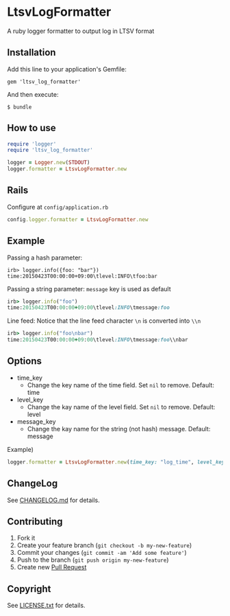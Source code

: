 # LtsvLogFormatter

A ruby logger formatter to output log in LTSV format

## Installation

Add this line to your application's Gemfile:

    gem 'ltsv_log_formatter'

And then execute:

    $ bundle

## How to use

```ruby
require 'logger'
require 'ltsv_log_formatter'

logger = Logger.new(STDOUT)
logger.formatter = LtsvLogFormatter.new
```

## Rails

Configure at `config/application.rb`

```ruby
config.logger.formatter = LtsvLogFormatter.new
```

## Example

Passing a hash parameter:

```
irb> logger.info({foo: "bar"})
time:20150423T00:00:00+09:00\tlevel:INFO\tfoo:bar
```

Passing a string parameter: `message` key is used as default

```ruby
irb> logger.info("foo")
time:20150423T00:00:00+09:00\tlevel:INFO\tmessage:foo
```

Line feed: Notice that the line feed character `\n` is converted into `\\n`

```ruby
irb> logger.info("foo\nbar")
time:20150423T00:00:00+09:00\tlevel:INFO\tmessage:foo\\nbar
```

## Options

* time_key
  * Change the key name of the time field. Set `nil` to remove. Default: time
* level_key
  * Change the kay name of the level field. Set `nil` to remove. Default: level
* message_key
  * Change the kay name for the string (not hash) message. Default: message

Example)

```ruby
logger.formatter = LtsvLogFormatter.new(time_key: "log_time", level_key: nil)
```

## ChangeLog

See [CHANGELOG.md](CHANGELOG.md) for details.

## Contributing

1. Fork it
2. Create your feature branch (`git checkout -b my-new-feature`)
3. Commit your changes (`git commit -am 'Add some feature'`)
4. Push to the branch (`git push origin my-new-feature`)
5. Create new [Pull Request](../../pull/new/master)

## Copyright

See [LICENSE.txt](LICENSE.txt) for details.
